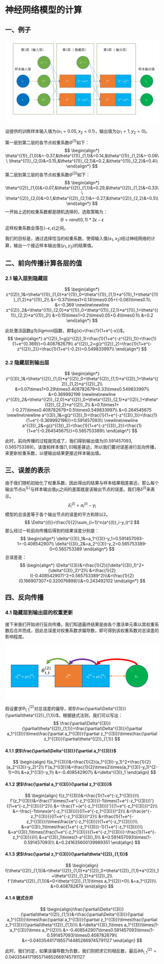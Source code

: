 # 神经网络模型的计算

## 一、例子

![神经网络模型的计算](神经网络模型的计算.assets/神经网络模型的计算.png)

设提供的训练样本输入值为$(x_1=0.05, x_2=0.1)$，输出值为$(y_1=1, y_2=0)$。

第一层到第二层的各节点权重系数$\Theta^{(1)}$如下：
$$
\begin{align*}
\theta^{(1)}_{1,0}&=-0.37,&\theta^{(1)}_{1,1}&=0.14,&\theta^{(1)}_{1,2}&=-0.06\\
\theta^{(1)}_{2,0}&=0.15,&\theta^{(1)}_{2,1}&=0.2,&\theta^{(1)}_{2,2}&=0.4\\
\end{align*}
$$
第二层到第三层的各节点权重系数$\Theta^{(2)}$如下：
$$
\begin{align*}
\theta^{(2)}_{1,0}&=0.07,&\theta^{(2)}_{1,1}&=0.29,&\theta^{(2)}_{1,2}&=0.33\\
\theta^{(2)}_{2,0}&=0.1,&\theta^{(2)}_{2,1}&=-0.27,&\theta^{(2)}_{2,2}&=0.5\\
\end{align*}
$$
一开始上述的权重系数都是随机选择的，选取策略为：
$$
\Theta=rand(0,1)*2\epsilon-\epsilon
$$
这样权重系数会落在$(-\epsilon,\epsilon)$之间。

我们的目标是，通过选择恰当的权重系数，使得输入值$(x_1, x_2)$经过神经网络的计算，输出一个接近样本输出值$(y_1,y_2)$的结果值。

## 二、前向传播计算各层的值

### 2.1 输入层到隐藏层

$$
\begin{align*}
z^{(2)}_1&=\theta^{(1)}_{1,0}*a^{(1)}_0+\theta^{(1)}_{1,1}*a^{(1)}_1+\theta^{(1)}_{1,2}*a^{(1)}_2\\
&=-0.37\times1+0.14\times0.05+(-0.06)\times0.1\\
&=-0.369
\newline\newline
z^{(2)}_2&=\theta^{(1)}_{2,0}*a^{(1)}_0+\theta^{(1)}_{2,1}*a^{(1)}_1+\theta^{(1)}_{2,2}*a^{(1)}_2\\
&=0.15\times1+0.2\times0.05+0.4\times0.1\\
&=0.2
\end{align*}
$$

此处激活函数$g$为$Sigmoid$函数，即$g(x)=\frac{1}{1+e^{-x}}$。
$$
\begin{align*}
a^{(2)}_1=g(z^{(2)}_1)=\frac{1}{1+e^{-z^{(2)}_1}}=\frac{1}{1+e^{0.369}}=0.408782679\\
a^{(2)}_2=g(z^{(2)}_2)=\frac{1}{1+e^{-z^{(2)}_2}}=\frac{1}{1+e^{-0.2}}=0.549833997\\
\end{align*}
$$

### 2.2 隐藏层到输出层

$$
\begin{align*}
z^{(3)}_1&=\theta^{(2)}_{1,0}*a^{(2)}_0+\theta^{(2)}_{1,1}*a^{(2)}_1+\theta^{(2)}_{1,2}*a^{(2)}_2\\
&=0.07\times1+0.29\times0.408782679+0.33\times0.549833997\\
&=0.369992196
\newline\newline
z^{(3)}_2&=\theta^{(2)}_{2,0}*a^{(2)}_0+\theta^{(2)}_{2,1}*a^{(2)}_1+\theta^{(2)}_{2,2}*a^{(2)}_2\\
&=0.1\times1+(-0.27)\times0.408782679+0.5\times0.549833997\\
&=0.264545675
\newline\newline
a^{(3)}_1&=g(z^{(3)}_1)=\frac{1}{1+e^{-z^{(3)}_1}}=\frac{1}{1+e^{-0.369992196}}=0.591457093\\
\newline\newline
a^{(3)}_2&=g(z^{(3)}_2)=\frac{1}{1+e^{-z^{(3)}_2}}=\frac{1}{1+e^{-0.264545675}}=0.565753389\\
\end{align*}
$$

此时，前向传播的过程就完成了，我们得到输出值为$[0.591457093, 0.565753389]$，该值和样本值$[1, 0]$相差甚远，所以我们要对误差进行反向传播，来更新权重系数，以便输出结果更接近样本输出值。

## 三、误差的表示

由于我们随机初始化了权重系数，因此得出的结果与样本结果相差甚远，那么每个输出节点$a^{(L)}_i$与样本输出值$y_i$之间的差距就是该输出节点的误差。我们用$\delta^{(l)}$来表示。
$$
\delta^{(l)}_i=a^{(l)}_i-y_i
$$
模型的总误差等于各个输出节点的误差的平方和除以2。
$$
\Delta^{(l)}=\frac{1}{2}\sum_{i=1}^n(a^{(l)}_i-y_i)^2
$$
那么经过一轮前向传播后得到的结果误差分别是：
$$
\begin{align*}
\delta^{(3)}_1&=a_1^{(3)}-y_1=0.591457093-1=-0.408542907\\
\delta^{(3)}_2&=a_2^{(3)}-y_2=0.565753389-0=0.565753389
\end{align*}
$$
总误差是：
$$
\begin{align*}
\Delta^{(3)}&=\frac{1}{2}((\delta^{(3)}_1)^2+(\delta^{(3)}_2)^2)\\
&=\frac{1}{2}((-0.408542907)^2+0.565753389^2)\\&=\frac{1}{2}(0.166907307+0.320076898)\\&=0.243492102
\end{align*}
$$

## 四、反向传播

### 4.1 隐藏层到输出层的权重更新

接下来我们开始进行反向传播，我们知道最终结果是由各个激活单元乘以其权重系数后合并而成，因此总误差对权重系数求偏导数，即可得到该权重系数对总误差的影响程度。

![输出层到隐藏层的反向传播](神经网络模型的计算.assets/输出层到隐藏层的反向传播.png)

假设要求$\theta^{(2)}_{1,1}$对总误差的偏导，即$\frac{\partial\Delta^{(3)}}{\partial\theta^{(2)}_{1,1}}$，根据链式法则，我们可以写出：
$$
\frac{\partial\Delta^{(3)}}{\partial\theta^{(2)}_{1,1}}=\frac{\partial\Delta^{(3)}}{\partial a_1^{(3)}}\times\frac{\partial a_1^{(3)}}{\partial z_1^{(3)}}\times\frac{\partial z_1^{(3)}}{\partial\theta^{(2)}_{1,1}}
$$

#### 4.1.1 求$\frac{\partial\Delta^{(3)}}{\partial a_1^{(3)}}$

$$
\begin{align}
f(a_1^{(3)})&=\frac{1}{2}(a_1^{(3)}-y_1)^2+\frac{1}{2}(a_2^{(3)}-y_2)^2\\
f'(a_1^{(3)})&=\frac{1}{2}\times2\times(a_1^{(3)}-y_1)^{2-1}+0\\
&=a_1^{(3)}-y_1\\
&=-0.408542907\\
&=\delta^{(3)}_1
\end{align}
$$

#### 4.1.2 求$\frac{\partial a_1^{(3)}}{\partial z_1^{(3)}}$

$$
\begin{align}
f(z_1^{(3)})&=\frac{1}{1+e^{-z_1^{(3)}}}\\
f'(z_1^{(3)})&=\frac{1'\times(1+e^{-z_1^{(3)}})-1\times(1+e^{-z_1^{(3)}})'}{(1+e^{-z_1^{(3)}})^2}\\
&=-\frac{1'+(e^{-z_1^{(3)}})'}{(1+e^{-z_1^{(3)}})^2}\\
&=-\frac{-1\times(e^{-z_1^{(3)}})}{(1+e^{-z_1^{(3)}})^2}\\
&=\frac{e^{-z_1^{(3)}}}{(1+e^{-z_1^{(3)}})^2}\\
&=\frac{1}{1+e^{-z_1^{(3)}}}\times\frac{e^{-z_1^{(3)}}}{1+e^{-z_1^{(3)}}}\\
&=a^{(3)}_1\times\frac{1+e^{-z_1^{(3)}}-1}{1+e^{-z_1^{(3)}}}\\
&=a^{(3)}_1\times(\frac{1+e^{-z_1^{(3)}}}{1+e^{-z_1^{(3)}}}-\frac{1}{1+e^{-z_1^{(3)}}})\\
&=a^{(3)}_1\times(1-a^{(3)}_1)\\
&=0.591457093\times(1-0.591457093)\\
&=0.241635600139989351
\end{align}
$$

#### 4.1.3 求$\frac{\partial z_1^{(3)}}{\partial\theta^{(2)}_{1,1}}$

$$
\begin{align}
f(\theta^{(2)}_{1,1})&=\theta^{(2)}_{1,0}*a^{(2)}_0+\theta^{(2)}_{1,1}*a^{(2)}_1+\theta^{(2)}_{1,2}*a^{(2)}_2\\
f'(\theta^{(2)}_{1,1})&=0+\theta^{(2)}_{1,1}\times a_1^{(2)}+0\\
&=a_1^{(2)}\\
&=0.408782679
\end{align}
$$

#### 4.1.4 链式合并

$$
\begin{align}\frac{\partial\Delta^{(3)}}{\partial\theta^{(2)}_{1,1}}&=\frac{\partial\Delta^{(3)}}{\partial a_1^{(3)}}\times\frac{\partial a_1^{(3)}}{\partial z_1^{(3)}}\times\frac{\partial z_1^{(3)}}{\partial\theta^{(2)}_{1,1}}\\
&=\delta^{(3)}_1\times a_1^{(3)}\times(1-a_1^{(3)})\times a_1^{(2)}\\
&=-0.408542907\times0.591457093\times(1-0.591457093)\times0.408782679\\
&=-0.04035441719557144852669745791127
\end{align}
$$

此时，我们约定，如果该偏导数为负数，我们则把求它的相反数，最后${\partial\theta^{(2)}_{1,1}}=0.0403544171955714852669745791127$